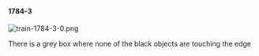 #### 1784-3
![train-1784-3-0.png](https://github.com/lil-lab/nlvr/raw/master/nlvr/train/images/39/train-1784-3-0.png "train-1784-3-0.png")

There is a grey box where none of the black objects are touching the edge